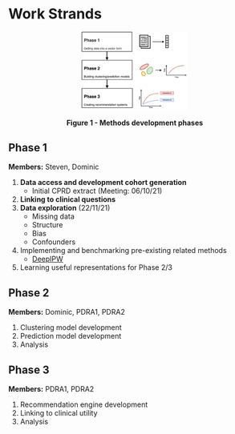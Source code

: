 # Work Strands

<figure>
  <p align="center">
    <img src="gfx/project_phases.png" alt="Project Phases" style="width:50%">
  </p>
  <p align="center">
    <b>Figure 1 - Methods development phases</b>
  </p>
</figure>

## Phase 1

**Members:** Steven, Dominic

1. **Data access and development cohort generation**
    - Initial CPRD extract (Meeting: 06/10/21)
2. **Linking to clinical questions**
3. **Data exploration** (22/11/21)
    - Missing data
    - Structure
    - Bias
    - Confounders
4. Implementing and benchmarking pre-existing related methods
    - [DeepIPW](https://github.com/ruoqi-liu/DeepIPW)
5. Learning useful representations for Phase 2/3

## Phase 2

**Members:** Dominic, PDRA1, PDRA2

1. Clustering model development
2. Prediction model development
3. Analysis 

## Phase 3

**Members:** PDRA1, PDRA2

1. Recommendation engine development
2. Linking to clinical utility
3. Analysis


